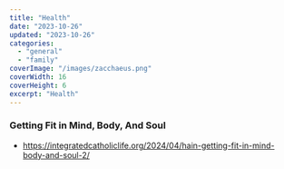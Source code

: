 ```yaml
---
title: "Health"
date: "2023-10-26"
updated: "2023-10-26"
categories:
  - "general"
  - "family"
coverImage: "/images/zacchaeus.png"
coverWidth: 16
coverHeight: 6
excerpt: "Health"
---
```

### Getting Fit in Mind, Body, And Soul
* <a target="_blank" href="https://integratedcatholiclife.org/2024/04/hain-getting-fit-in-mind-body-and-soul-2/">https://integratedcatholiclife.org/2024/04/hain-getting-fit-in-mind-body-and-soul-2/</a>

